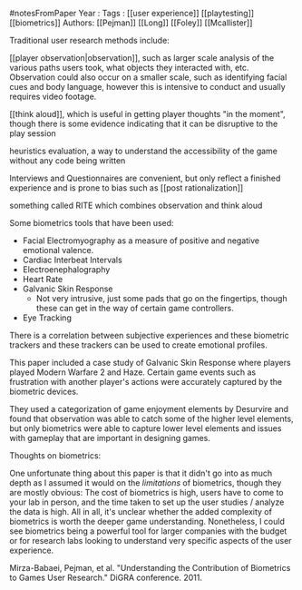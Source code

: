 #notesFromPaper
Year   :
Tags   : [[user experience]] [[playtesting]] [[biometrics]]
Authors: [[Pejman]] [[Long]] [[Foley]] [[Mcallister]]

Traditional user research methods include:

[[player observation|observation]], such as larger scale analysis of the various paths users took, what objects they interacted with, etc. Observation could also occur on a smaller scale, such as identifying facial cues and body language, however this is intensive to conduct and usually requires video footage.

[[think aloud]], which is useful in getting player thoughts "in the moment", though there is some evidence indicating that it can be disruptive to the play session

heuristics evaluation, a way to understand the accessibility of the game without any code being written

Interviews and Questionnaires are convenient, but only reflect a finished experience and is prone to bias such as [[post rationalization]]

something called RITE which combines observation and think aloud

Some biometrics tools that have been used: 

 - Facial Electromyography as a measure of positive and negative emotional valence.
 - Cardiac Interbeat Intervals
 - Electroenephalography
 - Heart Rate
 - Galvanic Skin Response
   - Not very intrusive, just some pads that go on the fingertips, though these can get in the way of certain game controllers.
 - Eye Tracking

There is a correlation between subjective experiences and these biometric trackers and these trackers can be used to create emotional profiles.

This paper included a case study of Galvanic Skin Response where players played Modern Warfare 2 and Haze. Certain game events such as frustration with another player's actions were accurately captured by the biometric devices.

They used a categorization of game enjoyment elements by Desurvire and found that observation was able to catch some of the higher level elements, but only biometrics were able to capture lower level elements and issues with gameplay that are important in designing games.

Thoughts on biometrics:

One unfortunate thing about this paper is that it didn't go into as much depth as I assumed it would on the *limitations* of biometrics, though they are mostly obvious: The cost of biometrics is high, users have to come to your lab in person, and the time taken to set up the user studies / analyze the data is high. All in all, it's unclear whether the added complexity of biometrics is worth the deeper game understanding. Nonetheless, I could see biometrics being a powerful tool for larger companies with the budget or for research labs looking to understand very specific aspects of the user experience.

Mirza-Babaei, Pejman, et al. "Understanding the Contribution of Biometrics to Games User Research." DiGRA conference. 2011.
